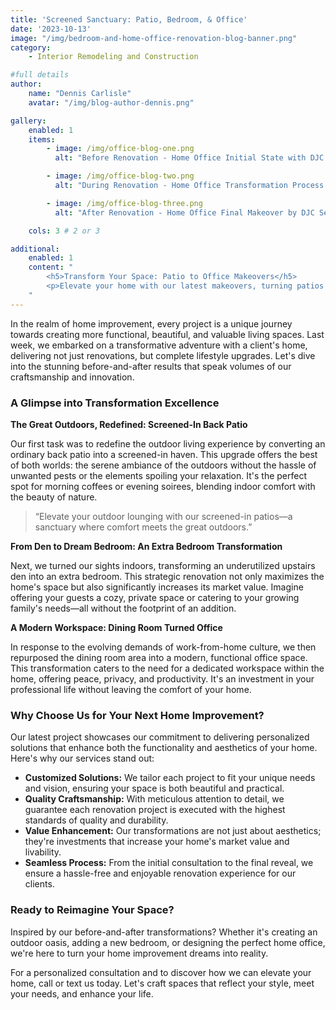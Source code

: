 ```yaml
---
title: 'Screened Sanctuary: Patio, Bedroom, & Office'
date: '2023-10-13'
image: "/img/bedroom-and-home-office-renovation-blog-banner.png"
category:
    - Interior Remodeling and Construction

#full details
author:
    name: "Dennis Carlisle"
    avatar: "/img/blog-author-dennis.png"

gallery:
    enabled: 1
    items:
        - image: /img/office-blog-one.png
          alt: "Before Renovation - Home Office Initial State with DJC Services"

        - image: /img/office-blog-two.png
          alt: "During Renovation - Home Office Transformation Process by DJC Services"

        - image: /img/office-blog-three.png
          alt: "After Renovation - Home Office Final Makeover by DJC Services"

    cols: 3 # 2 or 3

additional:
    enabled: 1
    content: "
        <h5>Transform Your Space: Patio to Office Makeovers</h5>
        <p>Elevate your home with our latest makeovers, turning patios into screened retreats, dens into bedrooms, and dining rooms into offices. Explore how our custom renovations can revolutionize your living space</p>
    "
---
```


In the realm of home improvement, every project is a unique journey towards creating more functional, beautiful, and valuable living spaces. Last week, we embarked on a transformative adventure with a client's home, delivering not just renovations, but complete lifestyle upgrades. Let's dive into the stunning before-and-after results that speak volumes of our craftsmanship and innovation.

### A Glimpse into Transformation Excellence

**The Great Outdoors, Redefined: Screened-In Back Patio**

Our first task was to redefine the outdoor living experience by converting an ordinary back patio into a screened-in haven. This upgrade offers the best of both worlds: the serene ambiance of the outdoors without the hassle of unwanted pests or the elements spoiling your relaxation. It's the perfect spot for morning coffees or evening soirees, blending indoor comfort with the beauty of nature.

> “Elevate your outdoor lounging with our screened-in patios—a sanctuary where comfort meets the great outdoors.”

**From Den to Dream Bedroom: An Extra Bedroom Transformation**

Next, we turned our sights indoors, transforming an underutilized upstairs den into an extra bedroom. This strategic renovation not only maximizes the home's space but also significantly increases its market value. Imagine offering your guests a cozy, private space or catering to your growing family's needs—all without the footprint of an addition.

**A Modern Workspace: Dining Room Turned Office**

In response to the evolving demands of work-from-home culture, we then repurposed the dining room area into a modern, functional office space. This transformation caters to the need for a dedicated workspace within the home, offering peace, privacy, and productivity. It's an investment in your professional life without leaving the comfort of your home.

### Why Choose Us for Your Next Home Improvement?

Our latest project showcases our commitment to delivering personalized solutions that enhance both the functionality and aesthetics of your home. Here's why our services stand out:

- **Customized Solutions:** We tailor each project to fit your unique needs and vision, ensuring your space is both beautiful and practical.
- **Quality Craftsmanship:** With meticulous attention to detail, we guarantee each renovation project is executed with the highest standards of quality and durability.
- **Value Enhancement:** Our transformations are not just about aesthetics; they're investments that increase your home's market value and livability.
- **Seamless Process:** From the initial consultation to the final reveal, we ensure a hassle-free and enjoyable renovation experience for our clients.

### Ready to Reimagine Your Space?

Inspired by our before-and-after transformations? Whether it's creating an outdoor oasis, adding a new bedroom, or designing the perfect home office, we're here to turn your home improvement dreams into reality.

For a personalized consultation and to discover how we can elevate your home, call or text us today. Let's craft spaces that reflect your style, meet your needs, and enhance your life.